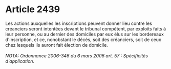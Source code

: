 # Article 2439

Les actions auxquelles les inscriptions peuvent donner lieu contre les créanciers seront intentées devant le tribunal compétent, par exploits faits à leur personne, ou au dernier des domiciles par eux élus sur les bordereaux d'inscription, et ce, nonobstant le décès, soit des créanciers, soit de ceux chez lesquels ils auront fait élection de domicile.<br/><br/><i>NOTA:  Ordonnance 2006-346 du 6 mars 2006 art. 57 : Spécificités d'application.</i>